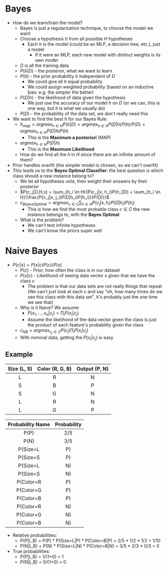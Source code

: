 # Bayes

- How do we learn/train the model?
    - Bayes is just a regularization technique, to choose the model we want
    - Choose a hypothesis $h$ from all possible $H$ hypotheses
        - Each $h$ is the model (could be an MLP, a decision tree, etc.), just a model
            - If it were an MLP, each new model with distinct weights is its own model
    - $D$ is all the training data
    - $P(h|D)$ - the posterior, what we want to learn
    - $P(h)$ - the prior probability $h$ independent of $D$
        - We could give all $h$ equal probability
        - We could assign weighted probability (based on an inductive bias: e.g. the simpler the better)
    - $P(D|h)$ - the likelihood of data given the hypothesis
        - We just use the accuracy of our model $h$ on $D$ (or we can, this is one way, but it is what we usually do)
    - $P(D)$ - the probability of the data set, we don't really need this
- We want to find the best $h$ for our Bayes Rule:
    - $h_{map} = argmax_{h \in H}P(h|D) = argmax_{h \in H}P(D|h)P(h)/P(D) = argmax_{h \in H}P(D|h)P(h)$
        - This is the <b>Maximum a posteriori</b> (MAP)
    - $argmax_{h \in H}P(D|h)$
        - This is the <b>Maximum Likelihood</b>
    - How do we find all the $h$ in $H$ since there are an infinite amount of them?
- Prior handles overfit (the simpler model is chosen, so we can't overfit)
- This leads us to the <b>Bayes Optimal Classifier</b>: the best question is which class should a new instance belong to?
    - We let all hypotheses vote, then weight their answers by their posterior
    - $P(c_j|D,H,x) = \sum_{h_i \in H}{P)c_j|x, h_i}P(h_i|D) = \sum_{h_i \in H}{\frac{P(c_j|x, j_i)P(D|h_i)P(h_i)}{P(D)}}$
    - $c_{BayesOptimal} = argmax_{c \in C}\sum_{h \in H}{P(c_j|x, h_i)P(D|h_i)P(h_i)}$
        - This is how we find the most probable class $c \in C$ the new instance belongs to, with the <b>Bayes Optimal</b>
    - What is the problem?
        - We can't test infinite hypotheses
        - We can't know the priors super well

# Naive Bayes

- $P(c|x) = P(x|c)P(c)/P(x)$
    - $P(c)$ - Prior, how often the class is in our dataset
    - $P(x|c)$ - Likelihood of seeing data vector $x$ given that we have the class $c$
        - The problem is that our data sets are not really things that repeat (We can't just look at each c and say "oh, how many times do we see this class with this data set", it's probably just the one time we see that)
    - Why is it Naive? We assume:
        - $P(x_1, ..., x_n|c_j) = \prod_{i}{P(x_i|c_j)}$
        - Assume the likelihood of the data vector given the class is just the product of each feature's probability given the class
    - $c_{NB} = argmax_{c_j \in C}P(c_j)\prod_{i}{P(x_i|c_j)}$
    - With nominal data, getting the $P(x_i|c_j)$ is easy

## Example

| Size (L, S) | Color (R, G, B) | Output (P, N) |
| :---------: | :-------------: | :-----------: |
|      L      |        R        |       N       |
|      S      |        B        |       P       |
|      S      |        G        |       N       |
|      L      |        R        |       N       |
|      L      |        G        |       P       |

| Probability Name | Probability |
| :--------------: | :---------: |
|       P(P)       |     2/5     |
|       P(N)       |     3/5     |
|   P(Size=L|P)    |     1/2     |
|   P(Size=S|P)    |     1/2     |
|   P(Size=L|N)    |     2/3     |
|   P(Size=S|N)    |     1/3     |
|   P(Color=R|P)   |     0/3     |
|   P(Color=G|P)   |     1/2     |
|   P(Color=B|P)   |     1/2     |
|   P(Color=R|N)   |     2/3     |
|   P(Color=G|N)   |     1/3     |
|   P(Color=B|N)   |     0/3     |

- Relative probabilities:
    - P(P|L,B) = P(P) * P(Size=L|P) * P(Color=B|P) = 2/5 * 1/2 * 1/2 = 1/10
    - P(N|L,B) = P(N) * P(Size=L|N) * P(Color=B|N) = 3/5 * 2/3 * 0/3 = 0
- True probabilities:
    - P(P|L,B) = 1/(1+0) = 1
    - P(N|L,B) = 0/(1+0) = 0
